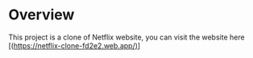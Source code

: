 # Overview

This project is a clone of Netflix website, you can visit the website here  [([https://netflix-clone-fd2e2.web.app/)](https://netflix-clone-fd2e2.web.app/](https://662759a7b1f5ea5f6c9ee838--sparkly-lolly-490d6c.netlify.app/))]
